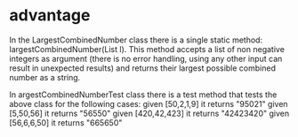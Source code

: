 # advantage
In the LargestCombinedNumber class there is a single static method: 
largestCombinedNumber(List<Integer> l). This method accepts a list of non negative integers
as argument (there is no error handling, using any other input can result in unexpected results) 
and returns their largest possible combined number as a string.

In argestCombinedNumberTest class there is a test method that tests the above class for the following cases:
given [50,2,1,9] it returns "95021"
given [5,50,56] it returns "56550"
given [420,42,423] it returns "42423420"
given [56,6,6,50] it returns "665650"
